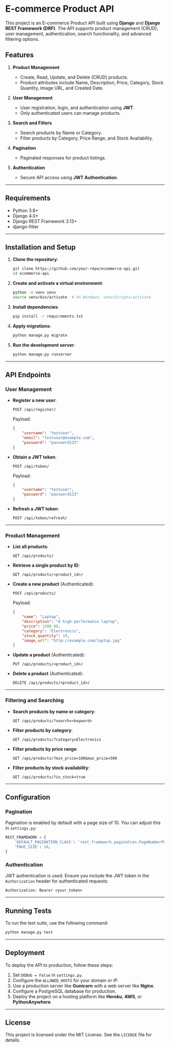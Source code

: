 
# E-commerce Product API

This project is an E-commerce Product API built using **Django** and **Django REST Framework (DRF)**. The API supports product management (CRUD), user management, authentication, search functionality, and advanced filtering options.

## Features

1. **Product Management**
   - Create, Read, Update, and Delete (CRUD) products.
   - Product attributes include Name, Description, Price, Category, Stock Quantity, Image URL, and Created Date.

2. **User Management**
   - User registration, login, and authentication using **JWT**.
   - Only authenticated users can manage products.

3. **Search and Filters**
   - Search products by Name or Category.
   - Filter products by Category, Price Range, and Stock Availability.

4. **Pagination**
   - Paginated responses for product listings.

5. **Authentication**
   - Secure API access using **JWT Authentication**.

---

## Requirements

- Python 3.8+
- Django 4.0+
- Django REST Framework 3.13+
- django-filter

---

## Installation and Setup

1. **Clone the repository**:
   ```bash
   git clone https://github.com/your-repo/ecommerce-api.git
   cd ecommerce-api
   ```

2. **Create and activate a virtual environment**:
   ```bash
   python -m venv venv
   source venv/bin/activate  # On Windows: venv\Scripts\activate
   ```

3. **Install dependencies**:
   ```bash
   pip install -r requirements.txt
   ```

4. **Apply migrations**:
   ```bash
   python manage.py migrate
   ```

5. **Run the development server**:
   ```bash
   python manage.py runserver
   ```

---

## API Endpoints

### User Management

- **Register a new user**:
  ```
  POST /api/register/
  ```
  Payload:
  ```json
  {
      "username": "testuser",
      "email": "testuser@example.com",
      "password": "password123"
  }
  ```

- **Obtain a JWT token**:
  ```
  POST /api/token/
  ```
  Payload:
  ```json
  {
      "username": "testuser",
      "password": "password123"
  }
  ```

- **Refresh a JWT token**:
  ```
  POST /api/token/refresh/
  ```

---

### Product Management

- **List all products**:
  ```
  GET /api/products/
  ```

- **Retrieve a single product by ID**:
  ```
  GET /api/products/<product_id>/
  ```

- **Create a new product** (Authenticated):
  ```
  POST /api/products/
  ```
  Payload:
  ```json
  {
      "name": "Laptop",
      "description": "A high-performance laptop",
      "price": 1200.99,
      "category": "Electronics",
      "stock_quantity": 10,
      "image_url": "http://example.com/laptop.jpg"
  }
  ```

- **Update a product** (Authenticated):
  ```
  PUT /api/products/<product_id>/
  ```

- **Delete a product** (Authenticated):
  ```
  DELETE /api/products/<product_id>/
  ```

---

### Filtering and Searching

- **Search products by name or category**:
  ```
  GET /api/products/?search=<keyword>
  ```

- **Filter products by category**:
  ```
  GET /api/products/?category=Electronics
  ```

- **Filter products by price range**:
  ```
  GET /api/products/?min_price=100&max_price=500
  ```

- **Filter products by stock availability**:
  ```
  GET /api/products/?in_stock=true
  ```

---

## Configuration

### Pagination

Pagination is enabled by default with a page size of 10. You can adjust this in `settings.py`:

```python
REST_FRAMEWORK = {
    'DEFAULT_PAGINATION_CLASS': 'rest_framework.pagination.PageNumberPagination',
    'PAGE_SIZE': 10,
}
```

### Authentication

JWT authentication is used. Ensure you include the JWT token in the `Authorization` header for authenticated requests:

```
Authorization: Bearer <your_token>
```

---

## Running Tests

To run the test suite, use the following command:
```bash
python manage.py test
```

---

## Deployment

To deploy the API to production, follow these steps:

1. Set `DEBUG = False` in `settings.py`.
2. Configure the `ALLOWED_HOSTS` for your domain or IP.
3. Use a production server like **Gunicorn** with a web server like **Nginx**.
4. Configure a PostgreSQL database for production.
5. Deploy the project on a hosting platform like **Heroku**, **AWS**, or **PythonAnywhere**.

---

## License

This project is licensed under the MIT License. See the `LICENSE` file for details.
